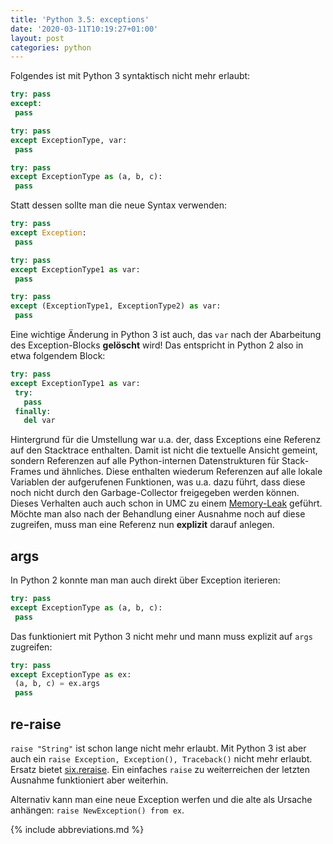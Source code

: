 ```yaml
---
title: 'Python 3.5: exceptions'
date: '2020-03-11T10:19:27+01:00'
layout: post
categories: python
---
```


Folgendes ist mit Python 3 syntaktisch nicht mehr erlaubt:
```python
try: pass
except:
 pass

try: pass
except ExceptionType, var:
 pass

try: pass
except ExceptionType as (a, b, c):
 pass
```

Statt dessen sollte man die neue Syntax verwenden:
```python
try: pass
except Exception:
 pass

try: pass
except ExceptionType1 as var:
 pass

try: pass
except (ExceptionType1, ExceptionType2) as var:
 pass
```

Eine wichtige Änderung in Python 3 ist auch, das `var` nach der Abarbeitung des Exception-Blocks **gelöscht** wird!
Das entspricht in Python 2 also in etwa folgendem Block:
```python
try: pass
except ExceptionType1 as var:
 try:
   pass
 finally:
   del var
```

Hintergrund für die Umstellung war u.a. der, dass Exceptions eine Referenz auf den Stacktrace enthalten.
Damit ist nicht die textuelle Ansicht gemeint, sondern Referenzen auf alle Python-internen Datenstrukturen für Stack-Frames und ähnliches.
Diese enthalten wiederum Referenzen auf alle lokale Variablen der aufgerufenen Funktionen, was u.a. dazu führt, dass diese noch nicht durch den Garbage-Collector freigegeben werden können.
Dieses Verhalten auch auch schon in UMC zu einem [Memory-Leak](https://forge.univention.org/bugzilla/show_bug.cgi?id=47114) geführt.
Möchte man also nach der Behandlung einer Ausnahme noch auf diese zugreifen, muss man eine Referenz nun **explizit** darauf anlegen.

## args

In Python 2 konnte man man auch direkt über Exception iterieren:
```python
try: pass
except ExceptionType as (a, b, c):
 pass
```
Das funktioniert mit Python 3 nicht mehr und mann muss explizit auf `args` zugreifen:
```python
try: pass
except ExceptionType as ex:
 (a, b, c) = ex.args
 pass
```

## re-raise

`raise "String"` ist schon lange nicht mehr erlaubt.
Mit Python 3 ist aber auch ein `raise Exception, Exception(), Traceback()` nicht mehr erlaubt.
Ersatz bietet [six.reraise](https://six.readthedocs.io/#six.reraise).
Ein einfaches `raise` zu weiterreichen der letzten Ausnahme funktioniert aber weiterhin.

Alternativ kann man eine neue Exception werfen und die alte als Ursache anhängen: `raise NewException() from ex`.

{% include abbreviations.md %}
